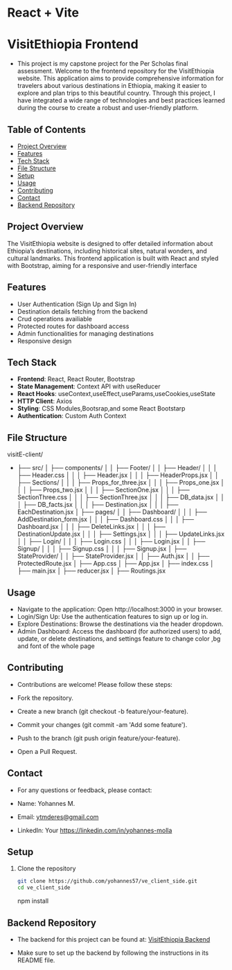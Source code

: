 # React + Vite

# VisitEthiopia Frontend

- This project is my capstone project for the Per Scholas final assessment. Welcome to the frontend repository for the VisitEthiopia website. This application aims to provide comprehensive information for travelers about various destinations in Ethiopia, making it easier to explore and plan trips to this beautiful country. Through this project, I have integrated a wide range of technologies and best practices learned during the course to create a robust and user-friendly platform.

## Table of Contents

- [Project Overview](#project-overview)
- [Features](#features)
- [Tech Stack](#tech-stack)
- [File Structure](#file-structure)
- [Setup](#setup)
- [Usage](#usage)
- [Contributing](#contributing)
- [Contact](#contact)
- [Backend Repository](#Backend-repository)

## Project Overview

The VisitEthiopia website is designed to offer detailed information about Ethiopia’s destinations, including historical sites, natural wonders, and cultural landmarks. This frontend application is built with React and styled with Bootstrap, aiming for a responsive and user-friendly interface

## Features

- User Authentication (Sign Up and Sign In)
- Destination details fetching from the backend
- Crud operations availiable
- Protected routes for dashboard access
- Admin functionalities for managing destinations
- Responsive design

## Tech Stack

- **Frontend**: React, React Router, Bootstrap
- **State Management**: Context API with useReducer
- **React Hooks**: useContext,useEffect,useParams,useCookies,useState
- **HTTP Client**: Axios
- **Styling**: CSS Modules,Bootsrap,and some React Bootstarp
- **Authentication**: Custom Auth Context

## File Structure

visitE-client/

- ├── src/
  │ ├── components/
  │ │ ├── Footer/
  │ │ ├── Header/
  │ │ │ ├── Header.css
  │ │ │ ├── Header.jsx
  │ │ │ ├── HeaderProps.jsx
  │ │ ├── Sections/
  │ │ │ ├── Props_for_three.jsx
  │ │ │ ├── Props_one.jsx
  │ │ │ ├── Props_two.jsx
  │ │ │ ├── SectionOne.jsx
  │ │ │ ├── SectionThree.css
  │ │ │ ├── SectionThree.jsx
  │ │ │ ├── DB_data.jsx
  │ │ │ ├── DB_facts.jsx
  │ │ │ ├── Destination.jsx
  │ │ │ ├── EachDestination.jsx
  │ ├── pages/
  │ │ ├── Dashboard/
  │ │ │ ├── AddDestination_form.jsx
  │ │ │ ├── Dashboard.css
  │ │ │ ├── Dashboard.jsx
  │ │ │ ├── DeleteLinks.jsx
  │ │ │ ├── DestinationUpdate.jsx
  │ │ │ ├── Settings.jsx
  │ │ │ ├── UpdateLinks.jsx
  │ │ ├── Login/
  │ │ │ ├── Login.css
  │ │ │ ├── Login.jsx
  │ │ ├── Signup/
  │ │ │ ├── Signup.css
  │ │ │ ├── Signup.jsx
  │ ├── StateProvider/
  │ │ ├── StateProvider.jsx
  │ │ ├── Auth.jsx
  │ │ ├── ProtectedRoute.jsx
  │ ├── App.css
  │ ├── App.jsx
  │ ├── index.css
  │ ├── main.jsx
  │ ├── reducer.jsx
  │ ├── Routings.jsx

## Usage

- Navigate to the application: Open http://localhost:3000 in your browser.
- Login/Sign Up: Use the authentication features to sign up or log in.
- Explore Destinations: Browse the destinations via the header dropdown.
- Admin Dashboard: Access the dashboard (for authorized users) to add, update, or delete destinations, and settings feature to change color ,bg and font of the whole page

## Contributing

- Contributions are welcome! Please follow these steps:

- Fork the repository.
- Create a new branch (git checkout -b feature/your-feature).
- Commit your changes (git commit -am 'Add some feature').
- Push to the branch (git push origin feature/your-feature).
- Open a Pull Request.

## Contact

- For any questions or feedback, please contact:

- Name: Yohannes M.
- Email: ytmderes@gmail.com
- LinkedIn: Your https://linkedin.com/in/yohannes-molla

## Setup

1. Clone the repository
   ```bash
   git clone https://github.com/yohannes57/ve_client_side.git
   cd ve_client_side
   ```
   npm install

## Backend Repository

- The backend for this project can be found at: [VisitEthiopia Backend](https://github.com/yohannes57/ve_server_side.git)

- Make sure to set up the backend by following the instructions in its README file.
